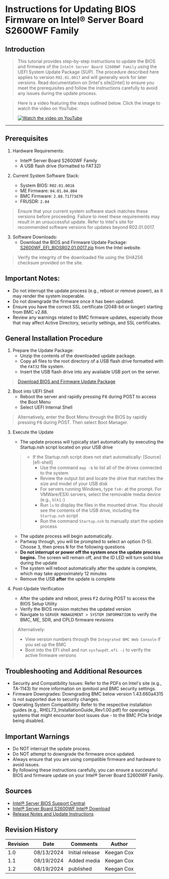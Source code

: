 # Instructions for Updating BIOS Firmware on Intel® Server Board S2600WF Family
## Introduction
> This tutorial provides step-by-step instructions to update the BIOS and firmware of the `Intel® Server Board S2600WF Family` using the UEFI System Update Package (SUP). The procedure described here applies to version `R02.01.0017` and will generally work for later versions. Read documentation on [Intel's site][intel] to ensure you meet the prerequisites and follow the instructions carefully to avoid any issues during the update process.

> Here is a video featuring the steps outlined below. Click the image to watch the video on YouTube:
> <div align="left">
>  <a href="https://youtu.be/NiNJuqm8suQ" target="_blank">
>    <img src="https://img.youtube.com/vi/NiNJuqm8suQ/0.jpg" alt="Watch the video on YouTube">
>  </a>
> </div>

***

## Prerequisites
1. Hardware Requirements:
    - Intel® Server Board S2600WF Family
    - A USB flash drive (formatted to FAT32)

2. Current System Software Stack:
    - System BIOS: `R02.01.0016`
    - ME Firmware: `04.01.04.804`
    - BMC Firmware: `2.88.71773d70`
    - FRUSDR: `2.04`

> Ensure that your current system software stack matches these versions before proceeding. Failure to meet these requirements may result in an unsuccessful update. Refer to Intel's site for recommended software versions for updates beyond R02.01.0017.

3. Software Downloads:
    - Download the BIOS and Firmware Update Package: [S2600WF_EFI_BIOSR02.01.0017.zip][Intel® Server Board S2600WF Intel® Download] from the Intel website.

> Verify the integrity of the downloaded file using the SHA256 checksum provided on the site.


## Important Notes:
- Do not interrupt the update process (e.g., reboot or remove power), as it may render the system inoperable.
- Do not downgrade the firmware once it has been updated.
- Ensure you have the correct SSL certificate (2048-bit or longer) starting from BMC v2.88.
- Review any warnings related to BMC firmware updates, especially those that may affect Active Directory, security settings, and SSL certificates.


## General Installation Procedure
1. Prepare the Update Package:
    - Unzip the contents of the downloaded update package.
    - Copy all files to the root directory of a USB flash drive formatted with the `FAT32` file system.
    - Insert the USB flash drive into any available USB port on the server.

> [Download BIOS and Firmware Update Package][Intel® Server Board S2600WF Intel® Download]

2. Boot into UEFI Shell
    - Reboot the server and rapidly pressing <KBD>F6</KBD> during POST to access the Boot Menu
    - Select UEFI Internal Shell
> Alternatively, enter the Boot Menu through the BIOS by rapidly pressing <KBD>F6</KBD> during POST. Then select Boot Manager.

3. Execute the Update
    - The update process will typically start automatically by executing the Startup.nsh script located on your USB drive
    > - If the Startup.nsh script does not start automatically: [Source][efi-shell]
    >    - Use the command `map -b` to list all of the drives connected to the system
    >    - Review the output list and locate the drive that matches the size and model of your USB disk
    >    - For servers running Windows, type `fs0:` at the prompt. For VMWare/ESXi servers, select the removable media device (e.g., `blk1:`)
    >    - Run `ls` to display the files in the mounted drive. You should see the contents of the USB drive, including the `Startup.nsh` script
    >    - Run the command `Startup.nsh` to manually start the update process
    - The update process will begin automatically. 
    - Partway through, you will be prompted to select an option (1-5). Choose <KBD>3</KBD>, then press <KBD>N</KBD> for the following questions
    - **Do not interrupt or power off the system once the update process begins.** The screen will remain off, and the ID LED will turn solid blue during the update
    - The system will reboot automatically after the update is complete, which may take approximately 12 minutes
    - Remove the USB **after** the update is complete

4. Post-Update Verification
    - After the update and reboot, press <KBD>F2</KBD> during POST to access the BIOS Setup Utility
    - Verify the BIOS revision matches the updated version
    - Navigate to `SERVER MANAGEMENT > SYSTEM INFORMATION` to verify the BMC, ME, SDR, and CPLD firmware revisions

> Alternatively:
> - View version numbers through the `Integrated BMC Web Console` if you set up the BMC
> - Boot into the EFI shell and run `sysfwupdt.efi -i` to verify the active firmware versions

## Troubleshooting and Additional Resources
- Security and Compatibility Issues: Refer to the PDFs on Intel's site (e.g., TA-1143) for more information on ipmitool and BMC security settings.
- Firmware Downgrades: Downgrading BMC below version 1.43.660a4315 is not supported due to security changes.
- Operating System Compatibility: Refer to the respective installation guides (e.g., RHEL73_InstallationGuide_Rev1.00.pdf) for operating systems that might encounter boot issues due - to the BMC PCIe bridge being disabled.

## **Important Warnings**
- Do NOT interrupt the update process.
- Do NOT attempt to downgrade the firmware once updated.
- Always ensure that you are using compatible firmware and hardware to avoid issues.
- By following these instructions carefully, you can ensure a successful BIOS and firmware update on your Intel® Server Board S2600WF Family.

## Sources
- [Intel® Server BIOS Support Central][Intel® Server BIOS Support Central]
- [Intel® Server Board S2600WF Intel® Download][Intel® Server Board S2600WF Intel® Download]
- [Release Notes and Update Instructions][Release Notes and Update Instructions]

[Intel® Server BIOS Support Central]: https://www.intel.com/content/www/us/en/support/articles/000088822/server-products.html
[Intel® Server Board S2600WF Intel® Download]: https://www.intel.com/content/www/us/en/download/18911/intel-server-board-s2600wf-family-bios-and-firmware-update-package-for-uefi.htmlhtmlhtmlintel-server-board-s2600wf-family-bios-and-firmware-update-for-intel-one-boot-flash-update-intel-ofu-utility.html
[Release Notes and Update Instructions]: https://downloadmirror.intel.com/812650/Readme%20and%20Update%20Instructions.txt

## Revision History
| Revision | Date       | Comments                                                                 | Author     |
|----------|------------|--------------------------------------------------------------------------|------------|
| 1.0      | 08/13/2024 | Initial release | Keegan Cox |
| 1.1      | 08/19/2024 | Added media | Keegan Cox |
| 1.2      | 08/19/2024 | published | Keegan Cox |